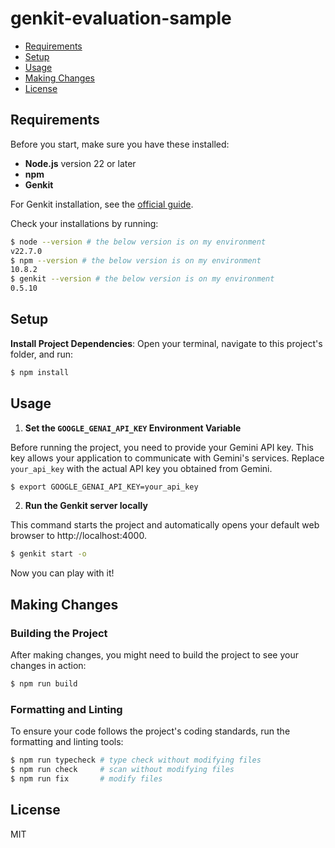 # genkit-evaluation-sample

- [Requirements](#requirements)
- [Setup](#setup)
- [Usage](#usage)
- [Making Changes](#making-changes)
- [License](#license)

## Requirements

Before you start, make sure you have these installed:

- **Node.js** version 22 or later
- **npm**
- **Genkit**

For Genkit installation, see the [official guide](https://firebase.google.com/docs/genkit/get-started).

Check your installations by running:

```bash
$ node --version # the below version is on my environment
v22.7.0
$ npm --version # the below version is on my environment
10.8.2
$ genkit --version # the below version is on my environment
0.5.10
```

## Setup

**Install Project Dependencies**: Open your terminal, navigate to this project's folder, and run:

```bash
$ npm install
```

## Usage

1. **Set the `GOOGLE_GENAI_API_KEY` Environment Variable**

Before running the project, you need to provide your Gemini API key. This key allows your application to communicate with Gemini's services. Replace `your_api_key` with the actual API key you obtained from Gemini.

```bash
$ export GOOGLE_GENAI_API_KEY=your_api_key
```

2. **Run the Genkit server locally**

This command starts the project and automatically opens your default web browser to http://localhost:4000.

```bash
$ genkit start -o
```

Now you can play with it!

## Making Changes

### Building the Project

After making changes, you might need to build the project to see your changes in action:

```bash
$ npm run build
```

### Formatting and Linting

To ensure your code follows the project's coding standards, run the formatting and linting tools:

```bash
$ npm run typecheck # type check without modifying files
$ npm run check     # scan without modifying files
$ npm run fix       # modify files
```

## License

MIT
